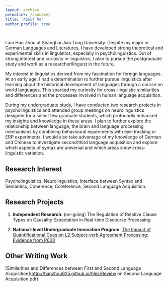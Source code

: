 ```yaml
---
layout: archive
permalink: /aboutme/
title: "About Me"
author_profile: true

---
```


I am Han Zhou at Shanghai Jiao Tong University. Despite my major in German Languages and Literatures, I have developed strong theoretical and experimental skills in linguistics, especially in psycholinguistics. Out of strong interest and curiosity in linguistics, I plan to pursue the postgraduate study and work as a researcher/linguist in the future.

My interest in linguistics derived from my fascination for foreign languages. At an early age, I had a determination to further pursue linguistics after learning about the historical development of languages through a course on world languages. This sparked my curiosity for cross-linguistic similarities and differences and the processes involved in human language acquisition. 

During my undergraduate study, I have conducted two research projects in psycholinguistics and attended group meetings on neurolinguistics designed for a select few graduate students, which profoundly enhanced my insights and knowledge in these areas. I plan to further explore the relationship between language, the brain and language processing mechanisms by combining behavioural experiments with eye-tracking or ERP experiments. I would also take advantage of my knowledge of German and Chinese to investigate second/third language acquisition and explore which aspects of syntax are universal and which areas show cross-linguistic variation.




Research Interest
------

 Psycholinguistics, Neurolinguistics;
 Interface between Syntax and Semantics, Coherence, Coreference, Second Language Acquisition.



Research Projects
------

 1. **Independent Research**: (on-going) 
The Regulation of Relative Clause Types on Causality Expectation in Real-time Discourse Processing
    
 2. **National-level Undergraduate Innovation Program**: 
[The Impact of Quantificational Cues on L2 Subject-verb Agreement Processing: Evidence from P600](http://hanzhou925.github.io/files/项目研究论文.pdf)


Other Writing Work
------
 [Similarities and Differences between First and Second Language Acquisition](http://hanzhou925.github.io/files/Review on Second Language Acquisition.pdf)


